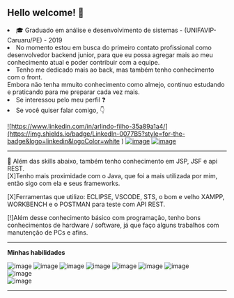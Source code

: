 ## Hello welcome!  :wave: 
<li>🎓 Graduado em análise e desenvolvimento de sistemas - (UNIFAVIP-Caruaru/PE) - 2019
<br>
<li>No momento estou em busca do primeiro contato profissional como desenvolvedor backend junior, para que eu possa agregar mais ao meu conhecimento atual e poder contribuir com a equipe.
<li>Tenho me dedicado mais ao back, mas também tenho conhecimento com o front.
 <br>
Embora não tenha mmuito conhecimento como almejo, continuo estudando e praticando para me preparar cada vez mais. 

<li>Se interessou pelo meu perfil ❓

<li>Se você quiser falar comigo, 👇

<a href="https://www.linkedin.com/in/arlindo-filho-35a89a1a4/"> ![https://www.linkedin.com/in/arlindo-filho-35a89a1a4/](https://img.shields.io/badge/LinkedIn-0077B5?style=for-the-badge&logo=linkedin&logoColor=white
)</a>
<a href="https://api.whatsapp.com/send?phone=5581992870704&text=Oi%2C%20eu%20venho%20do%20git.">
![image](https://img.shields.io/badge/WhatsApp-25D366?style=for-the-badge&logo=whatsapp&logoColor=white
)</a>
<a href="https://www.instagram.com/afilho_/">![image](https://img.shields.io/badge/Instagram-E4405F?style=for-the-badge&logo=instagram&logoColor=white
)</a>
<br>
<hr/>
👷 Além das skills abaixo, também tenho conhecimento em JSP, JSF e api REST.
<br>
[X]Tenho mais proximidade com o Java, que foi a mais utilizada por mim, então sigo com ela e seus frameworks.

[X]Ferramentas que utilizo: ECLIPSE, VSCODE, STS, o bom e velho XAMPP, WORKBENCH e o POSTMAN para teste com API REST.

[!]Além desse conhecimento básico com programação, tenho bons conhecimentos de hardware / software, já que faço alguns trabalhos com manutenção de PCs e afins.

<hr>
 <b> Minhas habilidades </b> 

 ![image](https://img.shields.io/badge/Java-ED8B00?style=for-the-badge&logo=java&logoColor=white
)
 ![image](https://img.shields.io/badge/C-00599C?style=for-the-badge&logo=c&logoColor=white
)
 ![image](https://img.shields.io/badge/HTML5-E34F26?style=for-the-badge&logo=html5&logoColor=white
)
 ![image](https://img.shields.io/badge/CSS3-1572B6?style=for-the-badge&logo=css3&logoColor=white
)
 ![image](https://img.shields.io/badge/Bootstrap-563D7C?style=for-the-badge&logo=bootstrap&logoColor=white
)
 ![image](https://img.shields.io/badge/MySQL-00000F?style=for-the-badge&logo=mysql&logoColor=white
)
 ![image](https://img.shields.io/badge/JavaScript-F7DF1E?style=for-the-badge&logo=javascript&logoColor=black
)<br>
![image](https://img.shields.io/badge/Spring-6DB33F?style=for-the-badge&logo=spring&logoColor=white
)<br>
![image](https://img.shields.io/badge/jQuery-0769AD?style=for-the-badge&logo=jquery&logoColor=white)

<hr>

